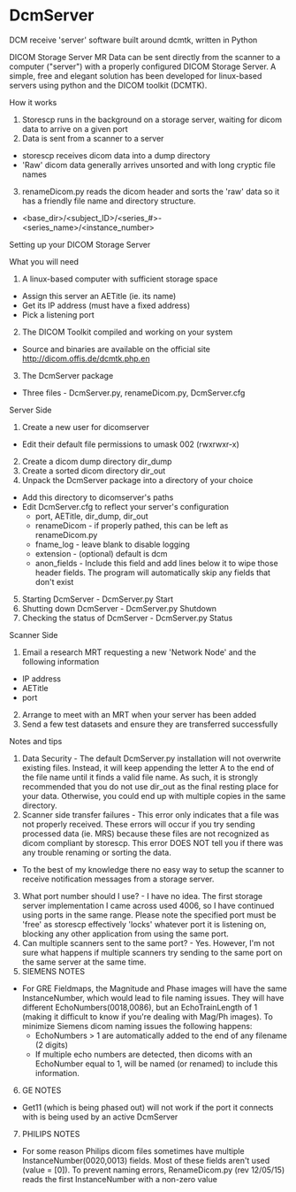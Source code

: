 # DcmServer
DCM receive 'server' software built around dcmtk, written in Python 

DICOM Storage Server
MR Data can be sent directly from the scanner to a computer ("server") with a properly configured DICOM Storage Server. A simple, free and elegant solution has been developed for linux-based servers using python and the DICOM toolkit (DCMTK).

How it works
1) Storescp runs in the background on a storage server, waiting for dicom data to arrive on a given port
2) Data is sent from a scanner to a server
  - storescp receives dicom data into a dump directory
  - 'Raw' dicom data generally arrives unsorted and with long cryptic file names
3) renameDicom.py reads the dicom header and sorts the 'raw' data so it has a friendly file name and directory structure.
  - <base_dir>/<subject_ID>/<series_#>-<series_name>/<instance_number>

Setting up your DICOM Storage Server

What you will need
1) A linux-based computer with sufficient storage space
  - Assign this server an AETitle (ie. its name)
  - Get its IP address (must have a fixed address)
  - Pick a listening port
2) The DICOM Toolkit compiled and working on your system
  - Source and binaries are available on the official site http://dicom.offis.de/dcmtk.php.en
3) The DcmServer package
  - Three files - DcmServer.py, renameDicom.py, DcmServer.cfg

Server Side
1) Create a new user for dicomserver
  - Edit their default file permissions to umask 002 (rwxrwxr-x)
2) Create a dicom dump directory dir_dump
3) Create a sorted dicom directory dir_out
4) Unpack the DcmServer package into a directory of your choice
  - Add this directory to dicomserver's paths
  - Edit DcmServer.cfg to reflect your server's configuration
    - port, AETitle, dir_dump, dir_out
    - renameDicom - if properly pathed, this can be left as renameDicom.py
    - fname_log - leave blank to disable logging
    - extension - (optional) default is dcm
    - anon_fields - Include this field and add lines below it to wipe those header fields. The program will automatically skip any fields that don't exist
5) Starting DcmServer - DcmServer.py Start
6) Shutting down DcmServer - DcmServer.py Shutdown
7) Checking the status of DcmServer - DcmServer.py Status

Scanner Side
1) Email a research MRT requesting a new 'Network Node' and the following information
  - IP address
  - AETitle
  - port
2) Arrange to meet with an MRT when your server has been added
3) Send a few test datasets and ensure they are transferred successfully

Notes and tips
1) Data Security - The default DcmServer.py installation will not overwrite existing files. Instead, it will keep appending the letter A to the end of the file name until it finds a valid file name. As such, it is strongly recommended that you do not use dir_out as the final resting place for your data. Otherwise, you could end up with multiple copies in the same directory.
2) Scanner side transfer failures - This error only indicates that a file was not properly received. These errors will occur if you try sending processed data (ie. MRS) because these files are not recognized as dicom compliant by storescp. This error DOES NOT tell you if there was any trouble renaming or sorting the data.
  - To the best of my knowledge there no easy way to setup the scanner to receive notification messages from a storage server.
3) What port number should I use? - I have no idea. The first storage server implementation I came across used 4006, so I have continued using ports in the same range. Please note the specified port must be 'free' as storescp effectively 'locks' whatever port it is listening on, blocking any other application from using the same port.
4) Can multiple scanners sent to the same port? - Yes. However, I'm not sure what happens if multiple scanners try sending to the same port on the same server at the same time.
5) SIEMENS NOTES
  - For GRE Fieldmaps, the Magnitude and Phase images will have the same InstanceNumber, which would lead to file naming issues. They will have different EchoNumbers(0018,0086), but an EchoTrainLength of 1 (making it difficult to know if you're dealing with Mag/Ph images). To minimize Siemens dicom naming issues the following happens:
    - EchoNumbers > 1 are automatically added to the end of any filename (2 digits)
    - If multiple echo numbers are detected, then dicoms with an EchoNumber equal to 1, will be named (or renamed) to include this information.
6) GE NOTES
  - Get11 (which is being phased out) will not work if the port it connects with is being used by an active DcmServer
7) PHILIPS NOTES
  - For some reason Philips dicom files sometimes have multiple InstanceNumber(0020,0013) fields. Most of these fields aren't used (value = [0]). To prevent naming errors, RenameDicom.py (rev 12/05/15) reads the first InstanceNumber with a non-zero value
